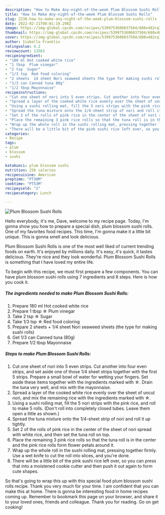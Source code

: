 ```yaml
---
description: "How to Make Any-night-of-the-week Plum Blossom Sushi Rolls"
title: "How to Make Any-night-of-the-week Plum Blossom Sushi Rolls"
slug: 2230-how-to-make-any-night-of-the-week-plum-blossom-sushi-rolls
date: 2022-02-21T08:01:19.298Z
image: https://img-global.cpcdn.com/recipes/5399753606037504/680x482cq70/plum-blossom-sushi-rolls-recipe-main-photo.jpg
thumbnail: https://img-global.cpcdn.com/recipes/5399753606037504/680x482cq70/plum-blossom-sushi-rolls-recipe-main-photo.jpg
cover: https://img-global.cpcdn.com/recipes/5399753606037504/680x482cq70/plum-blossom-sushi-rolls-recipe-main-photo.jpg
author: Isabella Franklin
ratingvalue: 4.2
reviewcount: 13563
recipeingredient:
- "180 ml Hot cooked white rice"
- "1 tbsp  Plum vinegar"
- "2 tsp  Sugar"
- "1/3 tsp  Red food coloring"
- "2 sheets  14 sheet Nori seaweed sheets the type for making sushi rolls"
- "1/3 can Canned tuna 80g"
- "1/2 tbsp Mayonnaise"
recipeinstructions:
- "Cut one sheet of nori into 5 even strips. Cut another into four even strips, and set aside one of those 1/4 sheet strips together with the first 5 strips. Prepare a small bowl of water for wetting your fingers. Set aside these items together with the ingredients marked with ☆. Drain the tuna very well, and mix with the mayonnaise."
- "Spread a layer of the cooked white rice evenly over the sheet of uncut nori, and mix the remaining rice with the ingredients marked with ☆."
- "Using a sushi rolling mat, fill the 5 nori strips with the pink rice, and roll to make 5 rolls. (Don&#39;t roll into completely closed tubes. Leave them open a little as shown.)"
- "Spread the tuna mixture onto the 1/4-sheet strip of nori and roll it up tightly."
- "Set 2 of the rolls of pink rice in the center of the sheet of nori spread with white rice, and then set the tuna roll on top."
- "Place the remaining 3 pink rice rolls so that the tuna roll is in the center and the pink rice rolls form flower petals around it."
- "Wrap up the whole roll in the sushi rolling mat, pressing together firmly. Use a wet knife to cut the roll into slices, and you&#39;re done."
- "There will be a little bit of the pink sushi rice left over, so you can press that into a moistened cookie cutter and then push it out again to form cute shapes."
categories:
- Recipe
tags:
- plum
- blossom
- sushi

katakunci: plum blossom sushi 
nutrition: 256 calories
recipecuisine: American
preptime: "PT38M"
cooktime: "PT53M"
recipeyield: "2"
recipecategory: Lunch

---
```



![Plum Blossom Sushi Rolls](https://img-global.cpcdn.com/recipes/5399753606037504/680x482cq70/plum-blossom-sushi-rolls-recipe-main-photo.jpg)

Hello everybody, it's me, Dave, welcome to my recipe page. Today, I'm gonna show you how to prepare a special dish, plum blossom sushi rolls. One of my favorites food recipes. This time, I'm gonna make it a little bit unique. This is gonna smell and look delicious.

Plum Blossom Sushi Rolls is one of the most well liked of current trending foods on earth. It's enjoyed by millions daily. It's easy, it's quick, it tastes delicious. They're nice and they look wonderful. Plum Blossom Sushi Rolls is something that I have loved my entire life.




To begin with this recipe, we must first prepare a few components. You can have plum blossom sushi rolls using 7 ingredients and 8 steps. Here is how you cook it.

<!--inarticleads1-->

##### The ingredients needed to make Plum Blossom Sushi Rolls:

1. Prepare 180 ml Hot cooked white rice
1. Prepare 1 tbsp ☆ Plum vinegar
1. Take 2 tsp ☆ Sugar
1. Take 1/3 tsp ☆ Red food coloring
1. Prepare 2 sheets + 1/4 sheet Nori seaweed sheets (the type for making sushi rolls)
1. Get 1/3 can Canned tuna (80g)
1. Prepare 1/2 tbsp Mayonnaise




<!--inarticleads2-->

##### Steps to make Plum Blossom Sushi Rolls:

1. Cut one sheet of nori into 5 even strips. Cut another into four even strips, and set aside one of those 1/4 sheet strips together with the first 5 strips. Prepare a small bowl of water for wetting your fingers. Set aside these items together with the ingredients marked with ☆. Drain the tuna very well, and mix with the mayonnaise.
1. Spread a layer of the cooked white rice evenly over the sheet of uncut nori, and mix the remaining rice with the ingredients marked with ☆.
1. Using a sushi rolling mat, fill the 5 nori strips with the pink rice, and roll to make 5 rolls. (Don&#39;t roll into completely closed tubes. Leave them open a little as shown.)
1. Spread the tuna mixture onto the 1/4-sheet strip of nori and roll it up tightly.
1. Set 2 of the rolls of pink rice in the center of the sheet of nori spread with white rice, and then set the tuna roll on top.
1. Place the remaining 3 pink rice rolls so that the tuna roll is in the center and the pink rice rolls form flower petals around it.
1. Wrap up the whole roll in the sushi rolling mat, pressing together firmly. Use a wet knife to cut the roll into slices, and you&#39;re done.
1. There will be a little bit of the pink sushi rice left over, so you can press that into a moistened cookie cutter and then push it out again to form cute shapes.




So that's going to wrap this up with this special food plum blossom sushi rolls recipe. Thank you very much for your time. I am confident that you can make this at home. There is gonna be interesting food in home recipes coming up. Remember to bookmark this page on your browser, and share it to your loved ones, friends and colleague. Thank you for reading. Go on get cooking!
